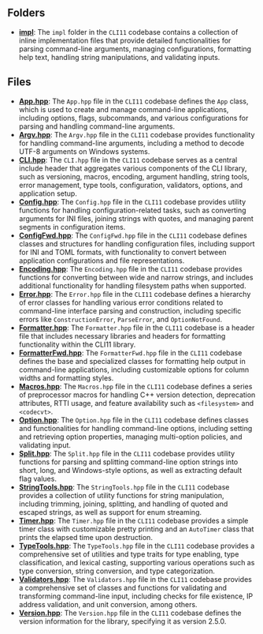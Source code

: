 ## Folders
- **[impl](CLI/impl.driver.md)**: The `impl` folder in the `CLI11` codebase contains a collection of inline implementation files that provide detailed functionalities for parsing command-line arguments, managing configurations, formatting help text, handling string manipulations, and validating inputs.

## Files
- **[App.hpp](CLI/App.hpp.driver.md)**: The `App.hpp` file in the `CLI11` codebase defines the `App` class, which is used to create and manage command-line applications, including options, flags, subcommands, and various configurations for parsing and handling command-line arguments.
- **[Argv.hpp](CLI/Argv.hpp.driver.md)**: The `Argv.hpp` file in the `CLI11` codebase provides functionality for handling command-line arguments, including a method to decode UTF-8 arguments on Windows systems.
- **[CLI.hpp](CLI/CLI.hpp.driver.md)**: The `CLI.hpp` file in the `CLI11` codebase serves as a central include header that aggregates various components of the CLI library, such as versioning, macros, encoding, argument handling, string tools, error management, type tools, configuration, validators, options, and application setup.
- **[Config.hpp](CLI/Config.hpp.driver.md)**: The `Config.hpp` file in the `CLI11` codebase provides utility functions for handling configuration-related tasks, such as converting arguments for INI files, joining strings with quotes, and managing parent segments in configuration items.
- **[ConfigFwd.hpp](CLI/ConfigFwd.hpp.driver.md)**: The `ConfigFwd.hpp` file in the `CLI11` codebase defines classes and structures for handling configuration files, including support for INI and TOML formats, with functionality to convert between application configurations and file representations.
- **[Encoding.hpp](CLI/Encoding.hpp.driver.md)**: The `Encoding.hpp` file in the `CLI11` codebase provides functions for converting between wide and narrow strings, and includes additional functionality for handling filesystem paths when supported.
- **[Error.hpp](CLI/Error.hpp.driver.md)**: The `Error.hpp` file in the `CLI11` codebase defines a hierarchy of error classes for handling various error conditions related to command-line interface parsing and construction, including specific errors like `ConstructionError`, `ParseError`, and `OptionNotFound`.
- **[Formatter.hpp](CLI/Formatter.hpp.driver.md)**: The `Formatter.hpp` file in the `CLI11` codebase is a header file that includes necessary libraries and headers for formatting functionality within the CLI11 library.
- **[FormatterFwd.hpp](CLI/FormatterFwd.hpp.driver.md)**: The `FormatterFwd.hpp` file in the `CLI11` codebase defines the base and specialized classes for formatting help output in command-line applications, including customizable options for column widths and formatting styles.
- **[Macros.hpp](CLI/Macros.hpp.driver.md)**: The `Macros.hpp` file in the `CLI11` codebase defines a series of preprocessor macros for handling C++ version detection, deprecation attributes, RTTI usage, and feature availability such as `<filesystem>` and `<codecvt>`.
- **[Option.hpp](CLI/Option.hpp.driver.md)**: The `Option.hpp` file in the `CLI11` codebase defines classes and functionalities for handling command-line options, including setting and retrieving option properties, managing multi-option policies, and validating input.
- **[Split.hpp](CLI/Split.hpp.driver.md)**: The `Split.hpp` file in the `CLI11` codebase provides utility functions for parsing and splitting command-line option strings into short, long, and Windows-style options, as well as extracting default flag values.
- **[StringTools.hpp](CLI/StringTools.hpp.driver.md)**: The `StringTools.hpp` file in the `CLI11` codebase provides a collection of utility functions for string manipulation, including trimming, joining, splitting, and handling of quoted and escaped strings, as well as support for enum streaming.
- **[Timer.hpp](CLI/Timer.hpp.driver.md)**: The `Timer.hpp` file in the `CLI11` codebase provides a simple timer class with customizable pretty printing and an `AutoTimer` class that prints the elapsed time upon destruction.
- **[TypeTools.hpp](CLI/TypeTools.hpp.driver.md)**: The `TypeTools.hpp` file in the `CLI11` codebase provides a comprehensive set of utilities and type traits for type enabling, type classification, and lexical casting, supporting various operations such as type conversion, string conversion, and type categorization.
- **[Validators.hpp](CLI/Validators.hpp.driver.md)**: The `Validators.hpp` file in the `CLI11` codebase provides a comprehensive set of classes and functions for validating and transforming command-line input, including checks for file existence, IP address validation, and unit conversion, among others.
- **[Version.hpp](CLI/Version.hpp.driver.md)**: The `Version.hpp` file in the `CLI11` codebase defines the version information for the library, specifying it as version 2.5.0.
